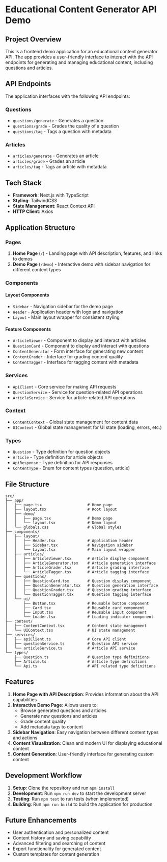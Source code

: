 # Educational Content Generator API Demo

## Project Overview
This is a frontend demo application for an educational content generator API. The app provides a user-friendly interface to interact with the API endpoints for generating and managing educational content, including questions and articles.

## API Endpoints
The application interfaces with the following API endpoints:

### Questions
- `questions/generate` - Generates a question
- `questions/grade` - Grades the quality of a question
- `questions/tag` - Tags a question with metadata

### Articles
- `articles/generate` - Generates an article
- `articles/grade` - Grades an article
- `articles/tag` - Tags an article with metadata

## Tech Stack
- **Framework**: Next.js with TypeScript
- **Styling**: TailwindCSS
- **State Management**: React Context API
- **HTTP Client**: Axios

## Application Structure

### Pages
1. **Home Page** (`/`) - Landing page with API description, features, and links to demos
2. **Demo Page** (`/demo`) - Interactive demo with sidebar navigation for different content types

### Components

#### Layout Components
- `Sidebar` - Navigation sidebar for the demo page
- `Header` - Application header with logo and navigation
- `Layout` - Main layout wrapper for consistent styling

#### Feature Components
- `ArticleViewer` - Component to display and interact with articles
- `QuestionCard` - Component to display and interact with questions
- `ContentGenerator` - Form interface for generating new content
- `ContentGrader` - Interface for grading content quality
- `ContentTagger` - Interface for tagging content with metadata

### Services
- `ApiClient` - Core service for making API requests
- `QuestionService` - Service for question-related API operations
- `ArticleService` - Service for article-related API operations

### Context
- `ContentContext` - Global state management for content data
- `UIContext` - Global state management for UI state (loading, errors, etc.)

### Types
- `Question` - Type definition for question objects
- `Article` - Type definition for article objects
- `ApiResponse` - Type definition for API responses
- `ContentType` - Enum for content types (question, article)

## File Structure
```
src/
├── app/
│   ├── page.tsx                    # Home page
│   ├── layout.tsx                  # Root layout
│   ├── demo/
│   │   ├── page.tsx                # Demo page
│   │   └── layout.tsx              # Demo layout
│   └── globals.css                 # Global styles
├── components/
│   ├── layout/
│   │   ├── Header.tsx              # Application header
│   │   ├── Sidebar.tsx             # Navigation sidebar
│   │   └── Layout.tsx              # Main layout wrapper
│   ├── articles/
│   │   ├── ArticleViewer.tsx       # Article display component
│   │   ├── ArticleGenerator.tsx    # Article generation interface
│   │   ├── ArticleGrader.tsx       # Article grading interface
│   │   └── ArticleTagger.tsx       # Article tagging interface
│   ├── questions/
│   │   ├── QuestionCard.tsx        # Question display component
│   │   ├── QuestionGenerator.tsx   # Question generation interface
│   │   ├── QuestionGrader.tsx      # Question grading interface
│   │   └── QuestionTagger.tsx      # Question tagging interface
│   └── ui/
│       ├── Button.tsx              # Reusable button component
│       ├── Card.tsx                # Reusable card component
│       ├── Input.tsx               # Reusable input component
│       └── Loader.tsx              # Loading indicator component
├── context/
│   ├── ContentContext.tsx          # Content state management
│   └── UIContext.tsx               # UI state management
├── services/
│   ├── apiClient.ts                # Core API client
│   ├── questionService.ts          # Question API service
│   └── articleService.ts           # Article API service
└── types/
    ├── Question.ts                 # Question type definitions
    ├── Article.ts                  # Article type definitions
    └── Api.ts                      # API related type definitions
```

## Features
1. **Home Page with API Description**: Provides information about the API capabilities
2. **Interactive Demo Page**: Allows users to:
   - Browse generated questions and articles
   - Generate new questions and articles
   - Grade content quality
   - Add metadata tags to content
3. **Sidebar Navigation**: Easy navigation between different content types and actions
4. **Content Visualization**: Clean and modern UI for displaying educational content
5. **Content Generation**: User-friendly interface for generating custom content

## Development Workflow
1. **Setup**: Clone the repository and run `npm install`
2. **Development**: Run `npm run dev` to start the development server
3. **Testing**: Run `npm test` to run tests (when implemented)
4. **Building**: Run `npm run build` to build the application for production

## Future Enhancements
- User authentication and personalized content
- Content history and saving capability
- Advanced filtering and searching of content
- Export functionality for generated content
- Custom templates for content generation 